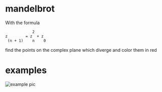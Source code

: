 # mandelbrot

With the formula 

```
            2     
z        = z  + z 
 (n + 1)    n    0
```

find the points on the complex plane which diverge and color them in red

# examples
![example pic](photo_2023-01-15_16-22-08.jpg)
